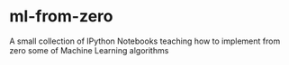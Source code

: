 # ml-from-zero
A small collection of IPython Notebooks teaching how to implement from zero some of Machine Learning algorithms
